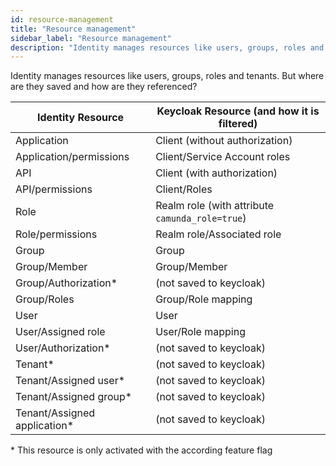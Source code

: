 ```yaml
---
id: resource-management
title: "Resource management"
sidebar_label: "Resource management"
description: "Identity manages resources like users, groups, roles and tenants. But where are they saved?"
---
```


Identity manages resources like users, groups, roles and tenants. But where are they saved and how are they referenced?

| Identity Resource             | Keycloak Resource (and how it is filtered)      |
| ----------------------------- | ----------------------------------------------- |
| Application                   | Client (without authorization)                  |
| Application/permissions       | Client/Service Account roles                    |
| API                           | Client (with authorization)                     |
| API/permissions               | Client/Roles                                    |
| Role                          | Realm role (with attribute `camunda_role=true`) |
| Role/permissions              | Realm role/Associated role                      |
| Group                         | Group                                           |
| Group/Member                  | Group/Member                                    |
| Group/Authorization\*         | (not saved to keycloak)                         |
| Group/Roles                   | Group/Role mapping                              |
| User                          | User                                            |
| User/Assigned role            | User/Role mapping                               |
| User/Authorization\*          | (not saved to keycloak)                         |
| Tenant\*                      | (not saved to keycloak)                         |
| Tenant/Assigned user\*        | (not saved to keycloak)                         |
| Tenant/Assigned group\*       | (not saved to keycloak)                         |
| Tenant/Assigned application\* | (not saved to keycloak)                         |

\* This resource is only activated with the according feature flag
